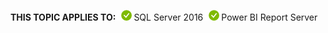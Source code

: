 **THIS TOPIC APPLIES TO:**![yes](media/yes.png)SQL Server 2016![yes](media/yes.png)Power BI Report Server